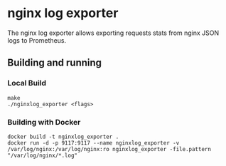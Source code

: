 # nginx log exporter

The nginx log exporter allows exporting requests stats
from nginx JSON logs to Prometheus.

## Building and running

### Local Build

    make
    ./nginxlog_exporter <flags>

### Building with Docker

    docker build -t nginxlog_exporter .
    docker run -d -p 9117:9117 --name nginxlog_exporter -v /var/log/nginx:/var/log/nginx:ro nginxlog_exporter -file.pattern "/var/log/nginx/*.log"

